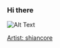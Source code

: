 ### Hi there

![Alt Text](https://media2.giphy.com/media/J2yDvX0N4GpAdHOD3N/giphy.gif?cid=ecf05e4732fecy7p8iauk3qv6wrz5awzkzmwe846do1i8h6n&rid=giphy.gif)

[Artist: shiancore](https://www.instagram.com/shiancore/)
<!--
**thaliajuarez/thaliajuarez** is a ✨ _special_ ✨ repository because its `README.md` (this file) appears on your GitHub profile.

Here are some ideas to get you started:

- 🔭 I’m currently working on ...
- 🌱 I’m currently learning ...
- 👯 I’m looking to collaborate on ...
- 🤔 I’m looking for help with ...
- 💬 Ask me about ...
- 📫 How to reach me: ...
- 😄 Pronouns: ...
- ⚡ Fun fact: ...
-->
